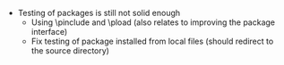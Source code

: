 - Testing of packages is still not solid enough
  - Using \pinclude and \pload (also relates to improving the package interface)
  - Fix testing of package installed from local files (should redirect to the source directory)